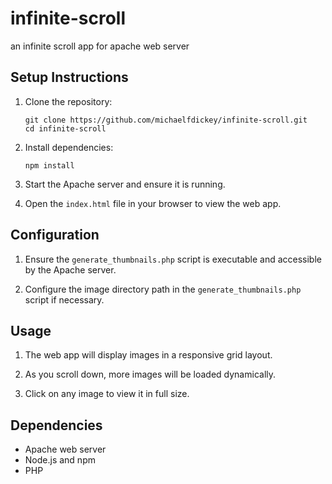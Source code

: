 # infinite-scroll
an infinite scroll app for apache web server

## Setup Instructions

1. Clone the repository:
   ```
   git clone https://github.com/michaelfdickey/infinite-scroll.git
   cd infinite-scroll
   ```

2. Install dependencies:
   ```
   npm install
   ```

3. Start the Apache server and ensure it is running.

4. Open the `index.html` file in your browser to view the web app.

## Configuration

1. Ensure the `generate_thumbnails.php` script is executable and accessible by the Apache server.

2. Configure the image directory path in the `generate_thumbnails.php` script if necessary.

## Usage

1. The web app will display images in a responsive grid layout.

2. As you scroll down, more images will be loaded dynamically.

3. Click on any image to view it in full size.

## Dependencies

- Apache web server
- Node.js and npm
- PHP

